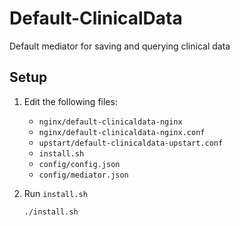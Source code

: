 # Default-ClinicalData
Default mediator for saving and querying clinical data

## Setup
1. Edit the following files:
    * ```nginx/default-clinicaldata-nginx```
    * ```nginx/default-clinicaldata-nginx.conf```
    * ```upstart/default-clinicaldata-upstart.conf```
    * ```install.sh```
    * ```config/config.json```
    * ```config/mediator.json```

2. Run ```install.sh```
    ```
    ./install.sh
    ```